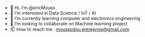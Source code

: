 - 👋 Hi, I’m @ericMouss
- 👀 I’m interested in Data Science / IoT / AI
- 🌱 I’m currently learning computer and electronics engineering 
- 💞️ I’m looking to collaborate on Machine learning project
- 📫 How to reach me : moussodou.entreprise@gmail.com

<!---
ericMouss/ericMouss is a ✨ special ✨ repository because its `README.md` (this file) appears on your GitHub profile.
You can click the Preview link to take a look at your changes.
--->
